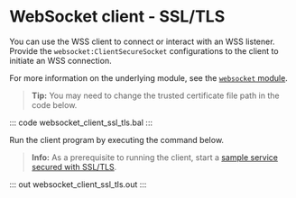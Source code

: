 # WebSocket client - SSL/TLS

You can use the WSS client to connect or interact with an WSS listener. Provide the `websocket:ClientSecureSocket` configurations to the client to initiate an WSS connection.

For more information on the underlying module, see the [`websocket` module](https://lib.ballerina.io/ballerina/websocket/latest/).

>**Tip:** You may need to change the trusted certificate file path in the code below.

::: code websocket_client_ssl_tls.bal :::

Run the client program by executing the command below.

>**Info:** As a prerequisite to running the client, start a [sample service secured with SSL/TLS](/learn/by-example/websocket-service-ssl-tls/).

::: out websocket_client_ssl_tls.out :::